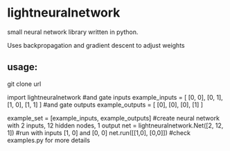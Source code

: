 # lightneuralnetwork
small neural network library written in python.

Uses backpropagation and gradient descent to adjust weights

## usage:
git clone url

import lightneuralnetwork
\#and gate inputs
example_inputs = [
    [0, 0],
    [0, 1],
    [1, 0],
    [1, 1]
]
\#and gate outputs
example_outputs = [
    [0],
    [0],
    [0],
    [1]
]

example_set = [example_inputs, example_outputs]
\#create neural network with 2 inputs, 12 hidden nodes, 1 output
net = lightneuralnetwork.Net([2, 12, 1])
\#run with inputs [1, 0] and [0, 0]
net.run([[1,0], [0,0]])
\#check examples.py for more details
